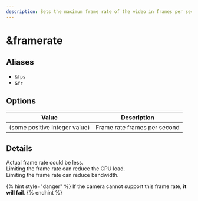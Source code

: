 ```yaml
---
description: Sets the maximum frame rate of the video in frames per second.
---
```


# \&framerate

## Aliases

* `&fps`
* `&fr`

## Options

| Value                         | Description                  |
| ----------------------------- | ---------------------------- |
| (some positive integer value) | Frame rate frames per second |

## Details

Actual frame rate could be less.\
Limiting the frame rate can reduce the CPU load.\
Limiting the frame rate can reduce bandwidth.

{% hint style="danger" %}
If the camera cannot support this frame rate, **it will fail**.
{% endhint %}
